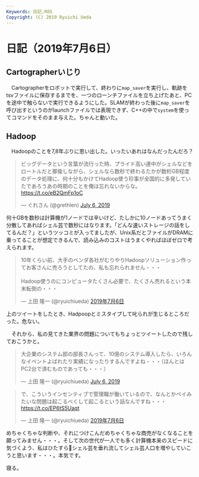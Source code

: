 ```yaml
---
Keywords: 日記,ROS
Copyright: (C) 2019 Ryuichi Ueda
---
```


# 日記（2019年7月6日）

## Cartographerいじり

　Cartographerをロボットで実行して、終わりに`map_saver`を実行し、軌跡をtsvファイルに保存するまでを、一つのローンチファイルを立ち上げたあと、PCを途中で触らないで実行できるようにした。SLAMが終わった後に`map_saver`を呼び出すというのがlaunchファイルでは表現できず、C++の中で`system`を使ってコマンドをそのまま与えた。ちゃんと動いた。

## Hadoop

　Hadoopのことを7,8年ぶりに思い出した。いったいあれはなんだったんだろ？

<blockquote class="twitter-tweet" data-partner="tweetdeck"><p lang="ja" dir="ltr">ビッグデータという言葉が流行った時、プライド高い連中がシェルなどをロートルだと揶揄しながら、シェルなら数秒で終わるたかが数桁GB程度のデータ処理に、何十分もかけてHadoop使う珍事が全国的に多発していたであろうあの時期のことを俺は忘れないからな。<a href="https://t.co/eB2QmFp1oC">https://t.co/eB2QmFp1oC</a></p>&mdash; ぐれさん (@grethlen) <a href="https://twitter.com/grethlen/status/1147431442449874945?ref_src=twsrc%5Etfw">July 6, 2019</a></blockquote>
<script async src="https://platform.twitter.com/widgets.js" charset="utf-8"></script>

何十GBを数秒は計算機が1ノードでは辛いけど、たしかに10ノードあってうまく分散してあればシェル芸で数秒にはなります。「どんな速いストレージの話をしてるんだ？」というツッコミが入ってましたが、Unix系だとファイルがDRAMに乗ってることが想定できるんで、読み込みのコストはうまくやればほぼゼロで考えられます。

<blockquote class="twitter-tweet" data-lang="ja"><p lang="ja" dir="ltr">10年くらい前、大手のベンダ各社がむりやりHadoopソリューション作ってお客さんに売ろうとしてたの、私も忘れられません・・・<br><br>Hadoop使うのにコンピュータたくさん必要で、たくさん売れるという本末転倒の・・・</p>&mdash; 上田 隆一 (@ryuichiueda) <a href="https://twitter.com/ryuichiueda/status/1147436586851659776?ref_src=twsrc%5Etfw">2019年7月6日</a></blockquote>
<script async src="https://platform.twitter.com/widgets.js" charset="utf-8"></script>


上のツイートをしたとき、Hadpoopとミスタイプして叱られが生じるところだった。危ない。

　それから、私の見てきた業界の問題についてもちょっとツイートしたので残しておこうかと。
　
<blockquote class="twitter-tweet" data-partner="tweetdeck"><p lang="ja" dir="ltr">大企業のシステム部の部長さんって、10億のシステム導入したら、いろんなイベントよばれたり実績になったりするんですよね・・・（ほんとはPC2台で済むものであっても・・・）</p>&mdash; 上田 隆一 (@ryuichiueda) <a href="https://twitter.com/ryuichiueda/status/1147436945888276481?ref_src=twsrc%5Etfw">July 6, 2019</a></blockquote>
<script async src="https://platform.twitter.com/widgets.js" charset="utf-8"></script>

<blockquote class="twitter-tweet" data-lang="ja"><p lang="ja" dir="ltr">で、こういうインセンティブで管理職が働いているので、なんとかペイみたいな問題は起こるべくして起こるという話なんですね・・・ <a href="https://t.co/EP6tS5Uaqt">https://t.co/EP6tS5Uaqt</a></p>&mdash; 上田 隆一 (@ryuichiueda) <a href="https://twitter.com/ryuichiueda/status/1147463952059662336?ref_src=twsrc%5Etfw">2019年7月6日</a></blockquote>
<script async src="https://platform.twitter.com/widgets.js" charset="utf-8"></script>

めちゃくちゃな判断や、それにつけこんだめちゃくちゃな商売がなくなることを願ってみません・・・。そして次の世代が一人でも多く計算機本来のスピードに気づくよう、私はひたすら💩シェル芸を垂れ流してシェル芸人口を増やしていこうと思います・・・。本気です。


寝る。
